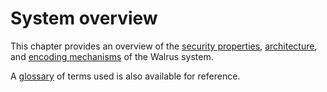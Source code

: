 # System overview

This chapter provides an overview of the [security properties](./properties.md),
[architecture](./architecture.md), and [encoding mechanisms](./encoding.md) of the Walrus system.

A [glossary](../glossary.md) of terms used is also available for reference.
